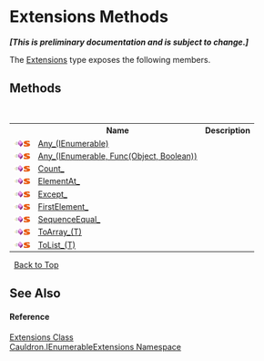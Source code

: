 # Extensions Methods
 _**\[This is preliminary documentation and is subject to change.\]**_

The <a href="T_Cauldron_IEnumerableExtensions_Extensions">Extensions</a> type exposes the following members.


## Methods
&nbsp;<table><tr><th></th><th>Name</th><th>Description</th></tr><tr><td>![Public method](media/pubmethod.gif "Public method")![Static member](media/static.gif "Static member")</td><td><a href="M_Cauldron_IEnumerableExtensions_Extensions_Any_">Any_(IEnumerable)</a></td><td /></tr><tr><td>![Public method](media/pubmethod.gif "Public method")![Static member](media/static.gif "Static member")</td><td><a href="M_Cauldron_IEnumerableExtensions_Extensions_Any__1">Any_(IEnumerable, Func(Object, Boolean))</a></td><td /></tr><tr><td>![Public method](media/pubmethod.gif "Public method")![Static member](media/static.gif "Static member")</td><td><a href="M_Cauldron_IEnumerableExtensions_Extensions_Count_">Count_</a></td><td /></tr><tr><td>![Public method](media/pubmethod.gif "Public method")![Static member](media/static.gif "Static member")</td><td><a href="M_Cauldron_IEnumerableExtensions_Extensions_ElementAt_">ElementAt_</a></td><td /></tr><tr><td>![Public method](media/pubmethod.gif "Public method")![Static member](media/static.gif "Static member")</td><td><a href="M_Cauldron_IEnumerableExtensions_Extensions_Except_">Except_</a></td><td /></tr><tr><td>![Public method](media/pubmethod.gif "Public method")![Static member](media/static.gif "Static member")</td><td><a href="M_Cauldron_IEnumerableExtensions_Extensions_FirstElement_">FirstElement_</a></td><td /></tr><tr><td>![Public method](media/pubmethod.gif "Public method")![Static member](media/static.gif "Static member")</td><td><a href="M_Cauldron_IEnumerableExtensions_Extensions_SequenceEqual_">SequenceEqual_</a></td><td /></tr><tr><td>![Public method](media/pubmethod.gif "Public method")![Static member](media/static.gif "Static member")</td><td><a href="M_Cauldron_IEnumerableExtensions_Extensions_ToArray___1">ToArray_(T)</a></td><td /></tr><tr><td>![Public method](media/pubmethod.gif "Public method")![Static member](media/static.gif "Static member")</td><td><a href="M_Cauldron_IEnumerableExtensions_Extensions_ToList___1">ToList_(T)</a></td><td /></tr></table>&nbsp;
<a href="#extensions-methods">Back to Top</a>

## See Also


#### Reference
<a href="T_Cauldron_IEnumerableExtensions_Extensions">Extensions Class</a><br /><a href="N_Cauldron_IEnumerableExtensions">Cauldron.IEnumerableExtensions Namespace</a><br />